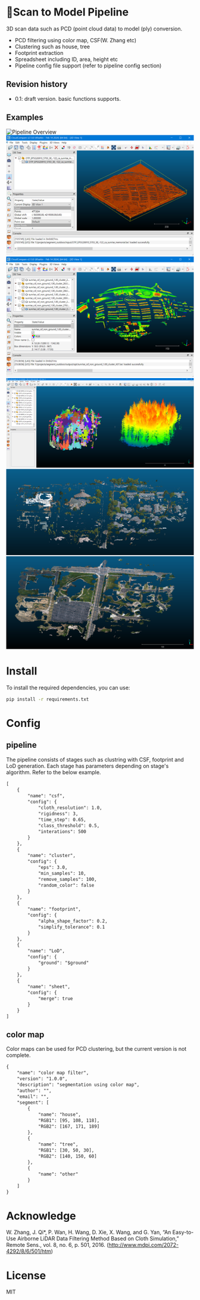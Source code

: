 # 🚀Scan to Model Pipeline
3D scan data such as PCD (point cloud data) to model (ply) conversion.</br>
- PCD filtering using color map, CSF(W. Zhang etc)
- Clustering such as house, tree
- Footprint extraction
- Spreadsheet including ID, area, height etc
- Pipeline config file support (refer to pipeline config section)

## Revision history
- 0.1: draft version. basic functions supports.

## Examples
![Pipeline Overview](https://github.com/mac999/scan_to_model_pipeline/blob/main/scan_to_model_pipeline.gif)
![Pipeline Overview](https://github.com/mac999/scan_to_model_pipeline/blob/main/image1.PNG)
![Pipeline Overview](https://github.com/mac999/scan_to_model_pipeline/blob/main/image2.PNG)
![Pipeline Overview](https://github.com/mac999/scan_to_model_pipeline/blob/main/image3.PNG)
![Pipeline Overview](https://github.com/mac999/scan_to_model_pipeline/blob/main/image4.PNG)
![Pipeline Overview](https://github.com/mac999/scan_to_model_pipeline/blob/main/image5.PNG)

# Install
To install the required dependencies, you can use:
```bash
pip install -r requirements.txt
```

# Config 
## pipeline 
The pipeline consists of stages such as clustring with CSF, footprint and LoD generation. Each stage has parameters depending on stage's algorithm. Refer to the below example.  
```
[
	{            
		"name": "csf",
		"config": {
			"cloth_resolution": 1.0, 
			"rigidness": 3,
			"time_step": 0.65, 
			"class_threshold": 0.5, 
			"interations": 500 
		}
	}, 
	{
		"name": "cluster",
		"config": {
			"eps": 3.0, 
			"min_samples": 10,
			"remove_samples": 100,
			"random_color": false 
		}
	}, 
	{
		"name": "footprint",
		"config": {
			"alpha_shape_factor": 0.2, 
			"simplify_tolerance": 0.1
		}
	}, 
	{
		"name": "LoD",
		"config": {
			"ground": "$ground"
		}
	},
	{
		"name": "sheet",
		"config": {
			"merge": true
		}
	}
]
```

## color map 
Color maps can be used for PCD clustering, but the current version is not complete.
```
{
    "name": "color map filter",
    "version": "1.0.0",
    "description": "segmentation using color map",
    "author": "",
    "email": "",
    "segment": [
        {
            "name": "house",
            "RGB1": [95, 108, 118],
            "RGB2": [167, 171, 189]
        }, 
        {
            "name": "tree",
            "RGB1": [30, 50, 30],
            "RGB2": [140, 150, 60]
        }, 
        {
            "name": "other"
        }
    ]
}
```

# Acknowledge
W. Zhang, J. Qi*, P. Wan, H. Wang, D. Xie, X. Wang, and G. Yan, “An Easy-to-Use Airborne LiDAR Data Filtering Method Based on Cloth Simulation,” Remote Sens., vol. 8, no. 6, p. 501, 2016. (http://www.mdpi.com/2072-4292/8/6/501/htm)

# License
MIT
